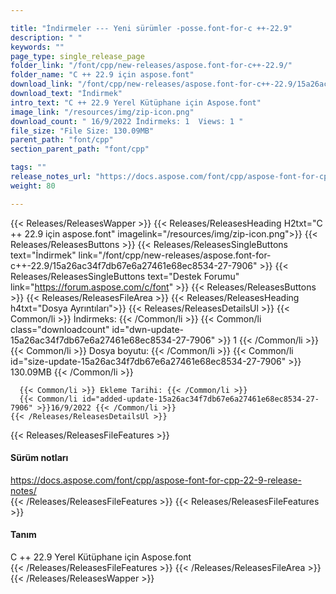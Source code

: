 ```yaml
---

title: "İndirmeler --- Yeni sürümler -posse.font-for-c ++-22.9"
description: " "
keywords: ""
page_type: single_release_page
folder_link: "/font/cpp/new-releases/aspose.font-for-c++-22.9/"
folder_name: "C ++ 22.9 için aspose.font"
download_link: "/font/cpp/new-releases/aspose.font-for-c++-22.9/15a26ac34f7db67e6a27461e68ec8534-27-7906"
download_text: "İndirmek"
intro_text: "C ++ 22.9 Yerel Kütüphane için Aspose.font"
image_link: "/resources/img/zip-icon.png"
download_count: " 16/9/2022 İndirmeks: 1  Views: 1 "
file_size: "File Size: 130.09MB"
parent_path: "font/cpp"
section_parent_path: "font/cpp"

tags: ""
release_notes_url: "https://docs.aspose.com/font/cpp/aspose-font-for-cpp-22-9-release-notes/"
weight: 80

---
```


{{< Releases/ReleasesWapper >}}
  {{< Releases/ReleasesHeading H2txt="C ++ 22.9 için aspose.font" imagelink="/resources/img/zip-icon.png">}}
  {{< Releases/ReleasesButtons >}}
    {{< Releases/ReleasesSingleButtons text="İndirmek" link="/font/cpp/new-releases/aspose.font-for-c++-22.9/15a26ac34f7db67e6a27461e68ec8534-27-7906" >}}
    {{< Releases/ReleasesSingleButtons text="Destek Forumu" link="https://forum.aspose.com/c/font" >}}
  {{< Releases/ReleasesButtons >}}
  {{< Releases/ReleasesFileArea >}}
    {{< Releases/ReleasesHeading h4txt="Dosya Ayrıntıları">}}
    {{< Releases/ReleasesDetailsUl >}}
      {{< Common/li >}} İndirmeks: {{< /Common/li >}}
      {{< Common/li class="downloadcount" id="dwn-update-15a26ac34f7db67e6a27461e68ec8534-27-7906" >}} 1 {{< /Common/li >}}
      {{< Common/li >}} Dosya boyutu: {{< /Common/li >}}
      {{< Common/li id="size-update-15a26ac34f7db67e6a27461e68ec8534-27-7906" >}} 130.09MB {{< /Common/li >}}

      {{< Common/li >}} Ekleme Tarihi: {{< /Common/li >}}
      {{< Common/li id="added-update-15a26ac34f7db67e6a27461e68ec8534-27-7906" >}}16/9/2022 {{< /Common/li >}}
    {{< /Releases/ReleasesDetailsUl >}}

  {{< Releases/ReleasesFileFeatures >}}
      <h4>Sürüm notları</h4><div><a href='https://docs.aspose.com/font/cpp/aspose-font-for-cpp-22-9-release-notes/'>https://docs.aspose.com/font/cpp/aspose-font-for-cpp-22-9-release-notes/</a></div>
  {{< /Releases/ReleasesFileFeatures >}}
  {{< Releases/ReleasesFileFeatures >}}
      <h4>Tanım</h4><div class="HTMLDescription">C ++ 22.9 Yerel Kütüphane için Aspose.font</div>
  {{< /Releases/ReleasesFileFeatures >}}
 {{< /Releases/ReleasesFileArea >}}
{{< /Releases/ReleasesWapper >}}


